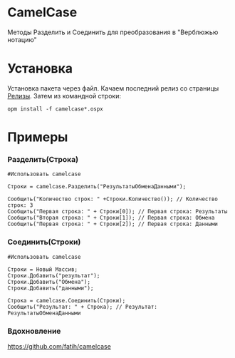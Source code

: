 # CamelCase

Методы Разделить и Соединить для преобразования в "Верблюжью нотацию"

# Установка

Установка пакета через файл. Качаем последний релиз со страницы [Релизы](https://github.com/pallid/camelcase/releases). Затем из командной строки:

```
opm install -f camelcase*.ospx
```

# Примеры

### Разделить(Строка)

```bsl
#Использовать camelcase

Строки = camelcase.Разделить("РезультатыОбменаДанными");

Сообщить("Количество строк: " +Строки.Количество()); // Количество строк: 3
Сообщить("Первая строка: " + Строки[0]); // Первая строка: Результаты
Сообщить("Вторая строка: " + Строки[1]); // Первая строка: Обмена
Сообщить("Первая строка: " + Строки[2]); // Первая строка: Данными
```

### Соединить(Строки)

```bsl
#Использовать camelcase

Строки = Новый Массив;
Строки.Добавить("результат");
Строки.Добавить("Обмена");
Строки.Добавить("данными");

Строка = camelcase.Соединить(Строки);
Сообщить("Результат: " + Строка); // Результат: РезультатыОбменаДанными
```

### Вдохновление

https://github.com/fatih/camelcase